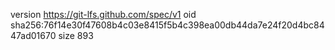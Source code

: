 version https://git-lfs.github.com/spec/v1
oid sha256:76f14e30f47608b4c03e8415f5b4c398ea00db44da7e24f20d4bc8447ad01670
size 893
